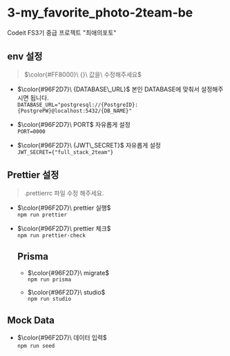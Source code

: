 # 3-my_favorite_photo-2team-be

Codeit FS3기 중급 프로젝트 "최애의포토"

## env 설정

>  $\color{#FF8000}\ {}\ 값을\ 수정해주세요$

- $\color{#96F2D7}\ {DATABASE\_URL}$
  본인 DATABASE에 맞춰서 설정해주시면 됩니다. <br />
  `DATABASE_URL="postgresql://{PostgreID}:{PostgrePW}@localhost:5432/{DB_NAME}"`

- $\color{#96F2D7}\ PORT$
  자유롭게 설정 <br />
  `PORT=0000`

- $\color{#96F2D7}\ {JWT\_SECRET}$
  자유롭게 설정 <br />
  `JWT_SECRET={"full_stack_2team"}`

## Prettier 설정

> .prettierrc 파일 수정 해주세요.

- $\color{#96F2D7}\ prettier 실행$ <br />
  `npm run prettier`

- $\color{#96F2D7}\ prettier 체크$ <br />
  `npm run prettier-check`

  ## Prisma

  - $\color{#96F2D7}\ migrate$ <br />
    `npm run prisma`

  - $\color{#96F2D7}\ studio$ <br />
    `npm run studio`

## Mock Data

- $\color{#96F2D7}\ 데이터 입력$ <br />
  `npm run seed`
